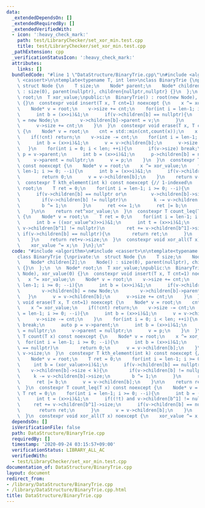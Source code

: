 ```yaml
---
data:
  _extendedDependsOn: []
  _extendedRequiredBy: []
  _extendedVerifiedWith:
  - icon: ':heavy_check_mark:'
    path: test/LibraryChecker/set_xor_min.test.cpp
    title: test/LibraryChecker/set_xor_min.test.cpp
  _pathExtension: cpp
  _verificationStatusIcon: ':heavy_check_mark:'
  attributes:
    links: []
  bundledCode: "#line 1 \"DataStructure/BinaryTrie.cpp\"\n#include <algorithm>\n#include\
    \ <cassert>\n\ntemplate<typename T, int len>\nclass BinaryTrie {\nprivate:\n \
    \ struct Node {\n    T size;\n    Node* parent;\n    Node* children[2];\n    Node()\
    \ : size(0), parent(nullptr), children{nullptr,nullptr} {}\n  };\n  \n  Node*\
    \ root;\n  T xor_value;\npublic:\n  BinaryTrie() : root(new Node), xor_value(0)\
    \ {}\n  constexpr void insert(T x, T cnt=1) noexcept {\n    x ^= xor_value;\n\
    \    Node* v = root;\n    v->size += cnt;\n    for(int i = len-1; i >= 0; --i){\n\
    \      int b = (x>>i)&1;\n      if(v->children[b] == nullptr){\n        v->children[b]\
    \ = new Node;\n        v->children[b]->parent = v;\n      }\n      v = v->children[b];\n\
    \      v->size += cnt;\n    }\n  }\n  constexpr void erase(T x, T cnt=1) noexcept\
    \ {\n    Node* v = root;\n    cnt = std::min(cnt,count(x));\n    x ^= xor_value;\n\
    \    if(!cnt) return;\n    v->size -= cnt;\n    for(int i = len-1; i >= 0; --i){\n\
    \      int b = (x>>i)&1;\n      v = v->children[b];\n      v->size -= cnt;\n \
    \   }\n    for(int i = 0; i < len; ++i){\n      if(v->size) break;\n      auto\
    \ p = v->parent;\n      int b = (x>>i)&1;\n      p->children[b] = nullptr;\n \
    \     v->parent = nullptr;\n      v = p;\n    }\n  }\n  constexpr T count(T x)\
    \ const noexcept {\n    Node* v = root;\n    x ^= xor_value;\n    for(int i =\
    \ len-1; i >= 0; --i){\n      int b = (x>>i)&1;\n      if(v->children[b] == nullptr)\n\
    \        return 0;\n      v = v->children[b];\n    }\n    return v->size;\n  }\n\
    \  constexpr T kth_element(int k) const noexcept {// 1-indexed\n    Node* v =\
    \ root;\n    T ret = 0;\n    for(int i = len-1; i >= 0; --i){\n      int b = (xor_value>>i)&1;\n\
    \      if(v->children[b] == nullptr or\n         v->children[b]->size < k){\n\
    \        if(v->children[b] != nullptr)\n          k -= v->children[b]->size;\n\
    \        b ^= 1;\n      }\n      ret <<= 1;\n      ret |= b;\n      v = v->children[b];\n\
    \    }\n\n    return ret^xor_value;\n  }\n  constexpr T count_leq(T x) const noexcept\
    \ {\n    Node* v = root;\n    T ret = 0;\n    for(int i = len-1; i >= 0; --i){\n\
    \      int b = ((xor_value^x)>>i)&1;\n      int t = (x>>i)&1;\n      if((!t) and\
    \ v->children[b^1] != nullptr)\n        ret += v->children[b^1]->size;\n     \
    \ if(v->children[b] == nullptr){\n        return ret;\n      }\n      v = v->children[b];\n\
    \    }\n    return ret+v->size;\n  }\n  constexpr void xor_all(T x) noexcept {\n\
    \    xor_value ^= x;\n  }\n};\n"
  code: "#include <algorithm>\n#include <cassert>\n\ntemplate<typename T, int len>\n\
    class BinaryTrie {\nprivate:\n  struct Node {\n    T size;\n    Node* parent;\n\
    \    Node* children[2];\n    Node() : size(0), parent(nullptr), children{nullptr,nullptr}\
    \ {}\n  };\n  \n  Node* root;\n  T xor_value;\npublic:\n  BinaryTrie() : root(new\
    \ Node), xor_value(0) {}\n  constexpr void insert(T x, T cnt=1) noexcept {\n \
    \   x ^= xor_value;\n    Node* v = root;\n    v->size += cnt;\n    for(int i =\
    \ len-1; i >= 0; --i){\n      int b = (x>>i)&1;\n      if(v->children[b] == nullptr){\n\
    \        v->children[b] = new Node;\n        v->children[b]->parent = v;\n   \
    \   }\n      v = v->children[b];\n      v->size += cnt;\n    }\n  }\n  constexpr\
    \ void erase(T x, T cnt=1) noexcept {\n    Node* v = root;\n    cnt = std::min(cnt,count(x));\n\
    \    x ^= xor_value;\n    if(!cnt) return;\n    v->size -= cnt;\n    for(int i\
    \ = len-1; i >= 0; --i){\n      int b = (x>>i)&1;\n      v = v->children[b];\n\
    \      v->size -= cnt;\n    }\n    for(int i = 0; i < len; ++i){\n      if(v->size)\
    \ break;\n      auto p = v->parent;\n      int b = (x>>i)&1;\n      p->children[b]\
    \ = nullptr;\n      v->parent = nullptr;\n      v = p;\n    }\n  }\n  constexpr\
    \ T count(T x) const noexcept {\n    Node* v = root;\n    x ^= xor_value;\n  \
    \  for(int i = len-1; i >= 0; --i){\n      int b = (x>>i)&1;\n      if(v->children[b]\
    \ == nullptr)\n        return 0;\n      v = v->children[b];\n    }\n    return\
    \ v->size;\n  }\n  constexpr T kth_element(int k) const noexcept {// 1-indexed\n\
    \    Node* v = root;\n    T ret = 0;\n    for(int i = len-1; i >= 0; --i){\n \
    \     int b = (xor_value>>i)&1;\n      if(v->children[b] == nullptr or\n     \
    \    v->children[b]->size < k){\n        if(v->children[b] != nullptr)\n     \
    \     k -= v->children[b]->size;\n        b ^= 1;\n      }\n      ret <<= 1;\n\
    \      ret |= b;\n      v = v->children[b];\n    }\n\n    return ret^xor_value;\n\
    \  }\n  constexpr T count_leq(T x) const noexcept {\n    Node* v = root;\n   \
    \ T ret = 0;\n    for(int i = len-1; i >= 0; --i){\n      int b = ((xor_value^x)>>i)&1;\n\
    \      int t = (x>>i)&1;\n      if((!t) and v->children[b^1] != nullptr)\n   \
    \     ret += v->children[b^1]->size;\n      if(v->children[b] == nullptr){\n \
    \       return ret;\n      }\n      v = v->children[b];\n    }\n    return ret+v->size;\n\
    \  }\n  constexpr void xor_all(T x) noexcept {\n    xor_value ^= x;\n  }\n};\n"
  dependsOn: []
  isVerificationFile: false
  path: DataStructure/BinaryTrie.cpp
  requiredBy: []
  timestamp: '2020-09-24 03:15:57+09:00'
  verificationStatus: LIBRARY_ALL_AC
  verifiedWith:
  - test/LibraryChecker/set_xor_min.test.cpp
documentation_of: DataStructure/BinaryTrie.cpp
layout: document
redirect_from:
- /library/DataStructure/BinaryTrie.cpp
- /library/DataStructure/BinaryTrie.cpp.html
title: DataStructure/BinaryTrie.cpp
---
```

